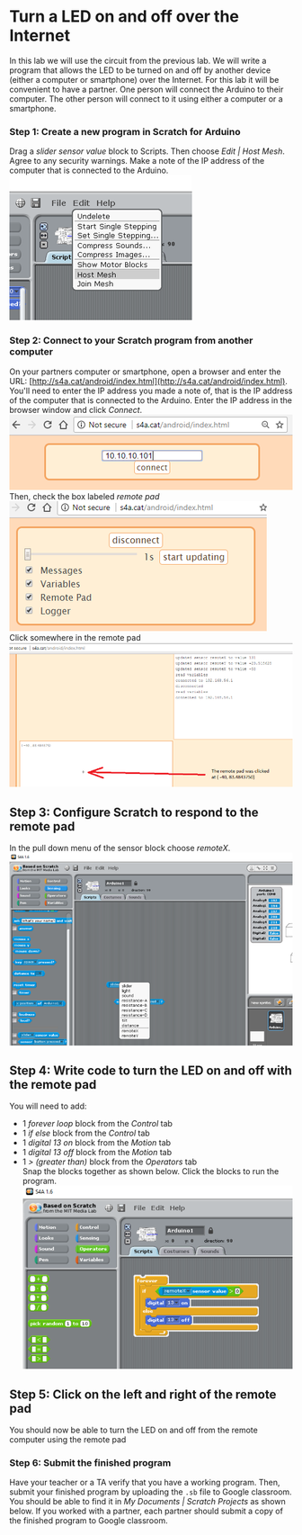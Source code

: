 # Turn a LED on and off over the Internet
In this lab we will use the circuit from the previous lab. We will write a program that allows the LED to be turned on and off by another device (either a computer or smartphone) over the Internet. For this lab it will be convenient to have a partner. One person will connect the Arduino to their computer. The other person will connect to it using either a computer or a smartphone.
### Step 1: Create a new program in Scratch for Arduino
Drag a *slider sensor value* block to Scripts. Then choose *Edit | Host Mesh*. Agree to any security warnings. Make a note of the IP address of the computer that is connected to the Arduino.   
![](IOT1.png)    
### Step 2: Connect to your Scratch program from another computer
On your partners computer or smartphone, open a browser and enter the URL: [http://s4a.cat/android/index.html](http://s4a.cat/android/index.html). You'll need to enter the IP address you made a note of, that is the IP address of the computer that is connected to the Arduino. Enter the IP address in the browser window and click *Connect*.   
![](IOT1half.png)   
Then, check the box labeled *remote pad*   
![](IOT2.png)   
Click somewhere in the remote pad   
![](IOT3.png)   
## Step 3: Configure Scratch to respond to the remote pad
In the pull down menu of the sensor block choose *remoteX*.   
![](IOT4.png)   
  

## Step 4: Write code to turn the LED on and off with the remote pad
You will need to add:
- 1 *forever loop* block from the *Control* tab
- 1 *if else* block from the *Control* tab
- 1 *digital 13 on* block from the *Motion* tab
- 1 *digital 13 off* block from the *Motion* tab
- 1 *> (greater than)* block from the *Operators* tab   
Snap the blocks together as shown below. Click the blocks to run the program.
![](IOT7.png)   

## Step 5: Click on the left and right of the remote pad
You should now be able to turn the LED on and off from the remote computer using the remote pad 

### Step 6: Submit the finished program
Have your teacher or a TA verify that you have a working program. Then, submit your finished program by uploading the `.sb` file to Google classroom. You should be able to find it in *My Documents | Scratch Projects* as shown below. If you worked with a partner, each partner should submit a copy of the finished program to Google classroom. 
